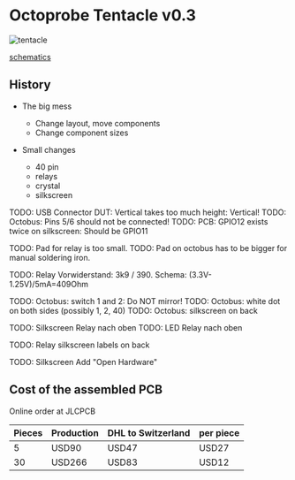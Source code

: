 # Octoprobe Tentacle v0.3

![tentacle](production_v0.3/pcb_top_assembled_jlc.png)

[schematics](production_v0.3/schematics.pdf)

## History

* The big mess
  * Change layout, move components
  * Change component sizes

* Small changes
  * 40 pin
  * relays
  * crystal
  * silkscreen



TODO: USB Connector DUT: Vertical takes too much height: Vertical!
TODO: Octobus: Pins 5/6 should not be connected!
TODO: PCB: GPIO12 exists twice on silkscreen: Should be GPIO11

TODO: Pad for relay is too small.
TODO: Pad on octobus has to be bigger for manual soldering iron.

TODO: Relay Vorwiderstand: 3k9 / 390. Schema: (3.3V-1.25V)/5mA=409Ohm

TODO: Octobus: switch 1 and 2: Do NOT mirror!
TODO: Octobus: white dot on both sides (possibly 1, 2, 40)
TODO: Octobus: silkscreen on back

TODO: Silkscreen Relay nach oben
TODO: LED Relay nach oben

TODO: Relay silkscreen labels on back

TODO: Silkscreen Add "Open Hardware"

## Cost of the assembled PCB

Online order at JLCPCB

| Pieces | Production | DHL to Switzerland | per piece |
| - | - | - | - |
| 5 | USD90 | USD47 | USD27 |
| 30 | USD266 | USD83 | USD12 |

